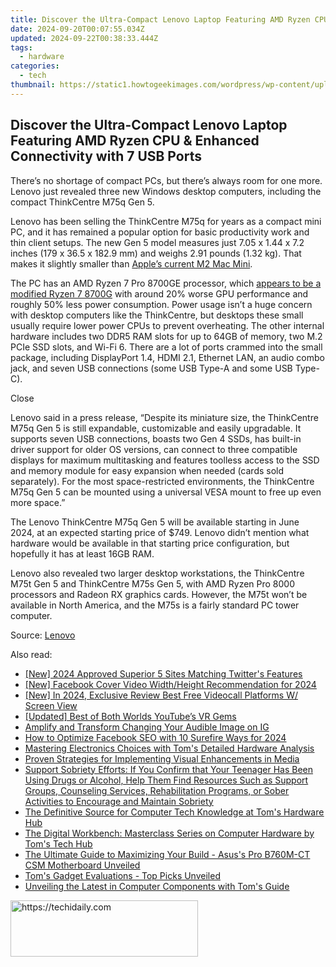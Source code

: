 ```yaml
---
title: Discover the Ultra-Compact Lenovo Laptop Featuring AMD Ryzen CPU & Enhanced Connectivity with 7 USB Ports
date: 2024-09-20T00:07:55.034Z
updated: 2024-09-22T00:38:33.444Z
tags:
  - hardware
categories:
  - tech
thumbnail: https://static1.howtogeekimages.com/wordpress/wp-content/uploads/2024/04/thinkcentre.jpg
---
```


## Discover the Ultra-Compact Lenovo Laptop Featuring AMD Ryzen CPU & Enhanced Connectivity with 7 USB Ports

There’s no shortage of compact PCs, but there’s always room for one more. Lenovo just revealed three new Windows desktop computers, including the compact ThinkCentre M75q Gen 5.

 Lenovo has been selling the ThinkCentre M75q for years as a compact mini PC, and it has remained a popular option for basic productivity work and thin client setups. The new Gen 5 model measures just 7.05 x 1.44 x 7.2 inches (179 x 36.5 x 182.9 mm) and weighs 2.91 pounds (1.32 kg). That makes it slightly smaller than [Apple’s current M2 Mac Mini](https://www.apple.com/mac-mini/).

 The PC has an AMD Ryzen 7 Pro 8700GE processor, which [appears to be a modified Ryzen 7 8700G](https://tools.techidaily.com) with around 20% worse GPU performance and roughly 50% less power consumption. Power usage isn’t a huge concern with desktop computers like the ThinkCentre, but desktops these small usually require lower power CPUs to prevent overheating. The other internal hardware includes two DDR5 RAM slots for up to 64GB of memory, two M.2 PCIe SSD slots, and Wi-Fi 6\. There are a lot of ports crammed into the small package, including DisplayPort 1.4, HDMI 2.1, Ethernet LAN, an audio combo jack, and seven USB connections (some USB Type-A and some USB Type-C).

Close 

 Lenovo said in a press release, “Despite its miniature size, the ThinkCentre M75q Gen 5 is still expandable, customizable and easily upgradable. It supports seven USB connections, boasts two Gen 4 SSDs, has built-in driver support for older OS versions, can connect to three compatible displays for maximum multitasking and features toolless access to the SSD and memory module for easy expansion when needed (cards sold separately). For the most space-restricted environments, the ThinkCentre M75q Gen 5 can be mounted using a universal VESA mount to free up even more space.”

 The Lenovo ThinkCentre M75q Gen 5 will be available starting in June 2024, at an expected starting price of $749\. Lenovo didn’t mention what hardware would be available in that starting price configuration, but hopefully it has at least 16GB RAM.

 Lenovo also revealed two larger desktop workstations, the ThinkCentre M75t Gen 5 and ThinkCentre M75s Gen 5, with AMD Ryzen Pro 8000 processors and Radeon RX graphics cards. However, the M75t won’t be available in North America, and the M75s is a fairly standard PC tower computer.

 Source: [Lenovo](https://shop-links.co/link/?exclusive=1&publisher_slug=itechdaily19598&url=https%3A%2F%2Fnews.lenovo.com%2Fpressroom%2Fpress-releases%2Fai-pc-era-new-thinkcentre-desktops-powered-amd-ryzen-pro-8000-series%2F)

<ins class="adsbygoogle"
     style="display:block"
     data-ad-format="autorelaxed"
     data-ad-client="ca-pub-7571918770474297"
     data-ad-slot="1223367746"></ins>

<ins class="adsbygoogle"
     style="display:block"
     data-ad-client="ca-pub-7571918770474297"
     data-ad-slot="8358498916"
     data-ad-format="auto"
     data-full-width-responsive="true"></ins>

<span class="atpl-alsoreadstyle">Also read:</span>
<div><ul>
<li><a href="https://twitter-clips.techidaily.com/new-2024-approved-superior-5-sites-matching-twitters-features/"><u>[New] 2024 Approved Superior 5 Sites Matching Twitter's Features</u></a></li>
<li><a href="https://facebook-videos.techidaily.com/new-facebook-cover-video-widthheight-recommendation-for-2024/"><u>[New] Facebook Cover Video Width/Height Recommendation for 2024</u></a></li>
<li><a href="https://video-capture.techidaily.com/new-in-2024-exclusive-review-best-free-videocall-platforms-w-screen-view/"><u>[New] In 2024, Exclusive Review Best Free Videocall Platforms W/ Screen View</u></a></li>
<li><a href="https://youtube-web.techidaily.com/ed-best-of-both-worlds-youtubes-vr-gems/"><u>[Updated] Best of Both Worlds YouTube’s VR Gems</u></a></li>
<li><a href="https://instagram-video-recordings.techidaily.com/amplify-and-transform-changing-your-audible-image-on-ig/"><u>Amplify and Transform Changing Your Audible Image on IG</u></a></li>
<li><a href="https://facebook-clips.techidaily.com/how-to-optimize-facebook-seo-with-10-surefire-ways-for-2024/"><u>How to Optimize Facebook SEO with 10 Surefire Ways for 2024</u></a></li>
<li><a href="https://hardware-reviews.techidaily.com/mastering-electronics-choices-with-toms-detailed-hardware-analysis/"><u>Mastering Electronics Choices with Tom's Detailed Hardware Analysis</u></a></li>
<li><a href="https://fox-glue.techidaily.com/proven-strategies-for-implementing-visual-enhancements-in-media/"><u>Proven Strategies for Implementing Visual Enhancements in Media</u></a></li>
<li><a href="https://hardware-tips.techidaily.com/support-sobriety-efforts-if-you-confirm-that-your-teenager-has-been-using-drugs-or-alcohol-help-them-find-resources-such-as-support-groups-counseling-servic90/"><u>Support Sobriety Efforts: If You Confirm that Your Teenager Has Been Using Drugs or Alcohol, Help Them Find Resources Such as Support Groups, Counseling Services, Rehabilitation Programs, or Sober Activities to Encourage and Maintain Sobriety</u></a></li>
<li><a href="https://hardware-tips.techidaily.com/the-definitive-source-for-computer-tech-knowledge-at-toms-hardware-hub/"><u>The Definitive Source for Computer Tech Knowledge at Tom's Hardware Hub</u></a></li>
<li><a href="https://hardware-tips.techidaily.com/the-digital-workbench-masterclass-series-on-computer-hardware-by-toms-tech-hub/"><u>The Digital Workbench: Masterclass Series on Computer Hardware by Tom's Tech Hub</u></a></li>
<li><a href="https://hardware-tips.techidaily.com/the-ultimate-guide-to-maximizing-your-build-asuss-pro-b760m-ct-csm-motherboard-unveiled/"><u>The Ultimate Guide to Maximizing Your Build - Asus's Pro B760M-CT CSM Motherboard Unveiled</u></a></li>
<li><a href="https://hardware-tips.techidaily.com/toms-gadget-evaluations-top-picks-unveiled/"><u>Tom's Gadget Evaluations - Top Picks Unveiled</u></a></li>
<li><a href="https://hardware-tips.techidaily.com/unveiling-the-latest-in-computer-components-with-toms-guide/"><u>Unveiling the Latest in Computer Components with Tom's Guide</u></a></li>
</ul></div>

<!-- affiliate ads begin -->
<a href="https://wigfever.sjv.io/c/5597632/2005184/22899" target="_top" id="2005184">
  <img src="//a.impactradius-go.com/display-ad/22899-2005184" border="0" alt="https://techidaily.com" width="300" height="90"/>
</a>
<img height="0" width="0" src="https://wigfever.sjv.io/i/5597632/2005184/22899" style="position:absolute;visibility:hidden;" border="0" />
<!-- affiliate ads end -->

